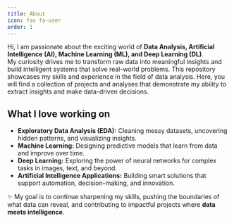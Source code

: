 ```yaml
---
title: About
icon: fas fa-user
order: 1
---
```


Hi, I am passionate about the exciting world of **Data Analysis, Artificial Intelligence (AI), Machine Learning (ML), and Deep Learning (DL)**.  
My curiosity drives me to transform raw data into meaningful insights and build intelligent systems that solve real-world problems.  This repository showcases my skills and experience in the field of data analysis. Here, you will find a collection of projects and analyses that demonstrate my ability to extract insights and make data-driven decisions.

## What I love working on  
- **Exploratory Data Analysis (EDA):** Cleaning messy datasets, uncovering hidden patterns, and visualizing insights.  
- **Machine Learning:** Designing predictive models that learn from data and improve over time.  
- **Deep Learning:** Exploring the power of neural networks for complex tasks in images, text, and beyond.  
- **Artificial Intelligence Applications:** Building smart solutions that support automation, decision-making, and innovation.  

✨ My goal is to continue sharpening my skills, pushing the boundaries of what data can reveal, and contributing to impactful projects where **data meets intelligence**.  
